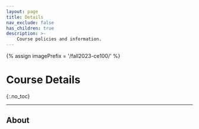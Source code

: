 ```yaml
---
layout: page
title: Details
nav_exclude: false
has_children: true
description: >-
    Course policies and information.
---
```

{% assign imagePrefix = '/fall2023-ce100/' %}

<link rel="stylesheet" href="{{ imagePrefix }}assets/css/style.css">

# Course Details
{:.no_toc}

---

## About

<p id="description"></p>

<div id="loader"></div>

<script src="{{ imagePrefix }}assets/js/library.js"></script>
<script>
        const siteButton = document.getElementById('menu-button');
        const siteNav = document.querySelector('.site-nav');

        let isVisible = false;

        siteButton.addEventListener('click', function(event) {
            event.preventDefault();
            if (isVisible) {
                siteNav.style.display = 'none';
                isVisible = false;
            } else {
                siteNav.style.display = 'block';
                isVisible = true;
            }
        });
    </script>
<script>
    library.staticData("{{site.courseDetails_sheet_url}}", "{{site.courseDetails}}","general_site_details", "details" ,{{site.site_mode_isOffline}}, "{{site.general_data_csv}}");
</script>

